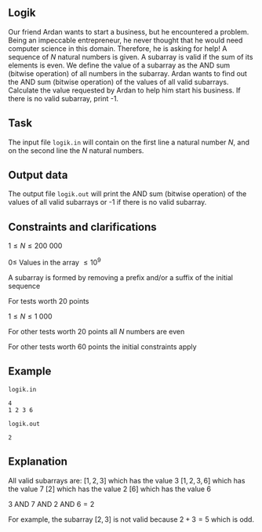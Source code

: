 ## Logik

Our friend Ardan wants to start a business, but he encountered a problem. Being an impeccable entrepreneur, he never thought that he would need computer science in this domain. Therefore, he is asking for help! A sequence of $N$ natural numbers is given. A subarray is valid if the sum of its elements is even. We define the value of a subarray as the AND sum (bitwise operation) of all numbers in the subarray. Ardan wants to find out the AND sum (bitwise operation) of the values of all valid subarrays. Calculate the value requested by Ardan to help him start his business. If there is no valid subarray, print -1.

## Task

The input file `logik.in` will contain on the first line a natural number $N$, and on the second line the $N$ natural numbers.

## Output data

The output file `logik.out` will print the AND sum (bitwise operation) of the values of all valid subarrays or -1 if there is no valid subarray.

## Constraints and clarifications

$1 \leq N \leq 200\ 000$

$0 \leq$ Values in the array $\leq 10^9$

A subarray is formed by removing a prefix and/or a suffix of the initial sequence

For tests worth 20 points

$1 \leq N \leq 1\ 000$

For other tests worth 20 points all $N$ numbers are even

For other tests worth 60 points the initial constraints apply

## Example

`logik.in`
```
4
1 2 3 6
```

`logik.out`
```
2
```

## Explanation

All valid subarrays are: 
$[1, 2, 3]$ which has the value $3$
$[1, 2, 3, 6]$ which has the value $7$
$[2]$ which has the value $2$
$[6]$ which has the value $6$

$3 \text{ AND } 7 \text{ AND } 2 \text{ AND } 6 = 2$

For example, the subarray $[2, 3]$ is not valid because $2 + 3 = 5$ which is odd.